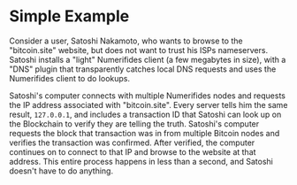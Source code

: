 # Simple Example

Consider a user, Satoshi Nakamoto, who wants to browse to the "bitcoin.site"
website, but does not want to trust his ISPs nameservers.  Satoshi installs a
"light" Numerifides client (a few megabytes in size), with a "DNS" plugin that
transparently catches local DNS requests and uses the Numerifides client to do
lookups.

Satoshi's computer connects with multiple Numerifides nodes and requests the IP
address associated with "bitcoin.site". Every server tells him the same result,
`127.0.0.1`, and includes a transaction ID that Satoshi can look up on the
Blockchain to verify they are telling the truth.  Satoshi's computer requests
the block that transaction was in from multiple Bitcoin nodes and verifies the
transaction was confirmed.  After verified, the computer continues on to connect
to that IP and browse to the website at that address.  This entire process
happens in less than a second, and Satoshi doesn't have to do anything.
